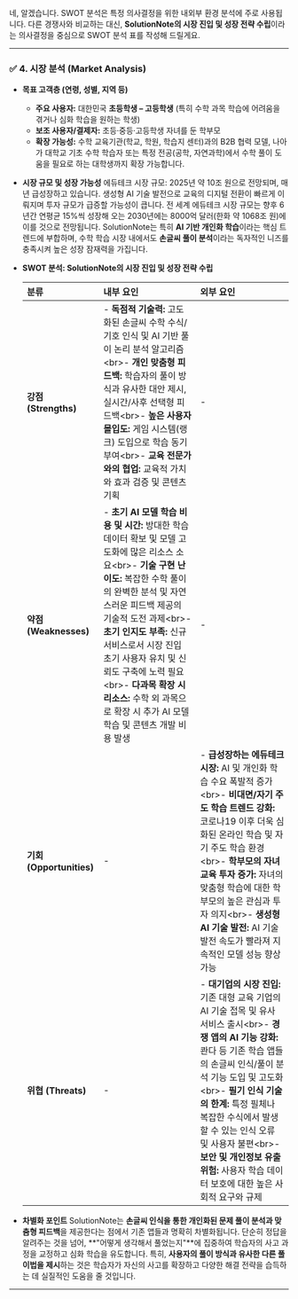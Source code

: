 네, 알겠습니다. SWOT 분석은 특정 의사결정을 위한 내외부 환경 분석에 주로 사용됩니다. 다른 경쟁사와 비교하는 대신, **SolutionNote의 시장 진입 및 성장 전략 수립**이라는 의사결정을 중심으로 SWOT 분석 표를 작성해 드릴게요.

-----

### ✅ 4. **시장 분석 (Market Analysis)**

  * **목표 고객층 (연령, 성별, 지역 등)**

      * **주요 사용자:** 대한민국 **초등학생 – 고등학생** (특히 수학 과목 학습에 어려움을 겪거나 심화 학습을 원하는 학생)
      * **보조 사용자/결제자:** 초등·중등·고등학생 자녀를 둔 학부모
      * **확장 가능성:** 수학 교육기관(학교, 학원, 학습지 센터)과의 B2B 협력 모델, 나아가 대학교 기초 수학 학습자 또는 특정 전공(공학, 자연과학)에서 수학 풀이 도움을 필요로 하는 대학생까지 확장 가능합니다.

  * **시장 규모 및 성장 가능성**
    에듀테크 시장 규모: 2025년 약 10조 원으로 전망되며, 매년 급성장하고 있습니다. 생성형 AI 기술 발전으로 교육의 디지털 전환이 빠르게 이뤄지며 투자 규모가 급증할 가능성이 큽니다. 전 세계 에듀테크 시장 규모는 향후 6년간 연평균 15%씩 성장해 오는 2030년에는 8000억 달러(한화 약 1068조 원)에 이를 것으로 전망됩니다. SolutionNote는 특히 **AI 기반 개인화 학습**이라는 핵심 트렌드에 부합하며, 수학 학습 시장 내에서도 **손글씨 풀이 분석**이라는 독자적인 니즈를 충족시켜 높은 성장 잠재력을 가집니다.

  * **SWOT 분석: SolutionNote의 시장 진입 및 성장 전략 수립**

    | **분류** | **내부 요인** | **외부 요인** |
    | :------- | :--------------------------------------------------------------------------------------------------------------------------------- | :--------------------------------------------------------------------------------------------------------------------------- |
    | **강점 (Strengths)** | - **독점적 기술력:** 고도화된 손글씨 수학 수식/기호 인식 및 AI 기반 풀이 논리 분석 알고리즘\<br\>- **개인 맞춤형 피드백:** 학습자의 풀이 방식과 유사한 대안 제시, 실시간/사후 선택형 피드백\<br\>- **높은 사용자 몰입도:** 게임 시스템(랭크) 도입으로 학습 동기 부여\<br\>- **교육 전문가와의 협업:** 교육적 가치와 효과 검증 및 콘텐츠 기획 | - |
    | **약점 (Weaknesses)** | - **초기 AI 모델 학습 비용 및 시간:** 방대한 학습 데이터 확보 및 모델 고도화에 많은 리소스 소요\<br\>- **기술 구현 난이도:** 복잡한 수학 풀이의 완벽한 분석 및 자연스러운 피드백 제공의 기술적 도전 과제\<br\>- **초기 인지도 부족:** 신규 서비스로서 시장 진입 초기 사용자 유치 및 신뢰도 구축에 노력 필요\<br\>- **다과목 확장 시 리소스:** 수학 외 과목으로 확장 시 추가 AI 모델 학습 및 콘텐츠 개발 비용 발생 | - |
    | **기회 (Opportunities)** | - | - **급성장하는 에듀테크 시장:** AI 및 개인화 학습 수요 폭발적 증가\<br\>- **비대면/자기 주도 학습 트렌드 강화:** 코로나19 이후 더욱 심화된 온라인 학습 및 자기 주도 학습 환경\<br\>- **학부모의 자녀 교육 투자 증가:** 자녀의 맞춤형 학습에 대한 학부모의 높은 관심과 투자 의지\<br\>- **생성형 AI 기술 발전:** AI 기술 발전 속도가 빨라져 지속적인 모델 성능 향상 가능 |
    | **위협 (Threats)** | - | - **대기업의 시장 진입:** 기존 대형 교육 기업의 AI 기술 접목 및 유사 서비스 출시\<br\>- **경쟁 앱의 AI 기능 강화:** 콴다 등 기존 학습 앱들의 손글씨 인식/풀이 분석 기능 도입 및 고도화\<br\>- **필기 인식 기술의 한계:** 특정 필체나 복잡한 수식에서 발생할 수 있는 인식 오류 및 사용자 불편\<br\>- **보안 및 개인정보 유출 위험:** 사용자 학습 데이터 보호에 대한 높은 사회적 요구와 규제 |

  * **차별화 포인트**
    SolutionNote는 **손글씨 인식을 통한 개인화된 문제 풀이 분석과 맞춤형 피드백**을 제공한다는 점에서 기존 앱들과 명확히 차별화됩니다. 단순히 정답을 알려주는 것을 넘어, \*\*"어떻게 생각해서 풀었는지"\*\*에 집중하여 학습자의 사고 과정을 교정하고 심화 학습을 유도합니다. 특히, **사용자의 풀이 방식과 유사한 다른 풀이법을 제시**하는 것은 학습자가 자신의 사고를 확장하고 다양한 해결 전략을 습득하는 데 실질적인 도움을 줄 것입니다.

-----

